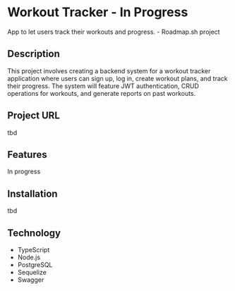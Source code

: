 # Workout Tracker - In Progress
App to let users track their workouts and progress. - Roadmap.sh project

## Description 
This project involves creating a backend system for a workout tracker application where users can sign up, log in, create workout plans, and track their progress. The system will feature JWT authentication, CRUD operations for workouts, and generate reports on past workouts.

## Project URL
tbd

## Features
In progress

## Installation
tbd

## Technology

- TypeScript
- Node.js
- PostgreSQL
- Sequelize
- Swagger
